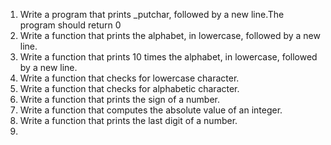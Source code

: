 1. Write a program that prints _putchar, followed by a new line.The program should return 0
2. Write a function that prints the alphabet, in lowercase, followed by a new line.
3. Write a function that prints 10 times the alphabet, in lowercase, followed by a new line.
4. Write a function that checks for lowercase character.
5. Write a function that checks for alphabetic character.
6. Write a function that prints the sign of a number.
7. Write a function that computes the absolute value of an integer.
8. Write a function that prints the last digit of a number.
9. 
